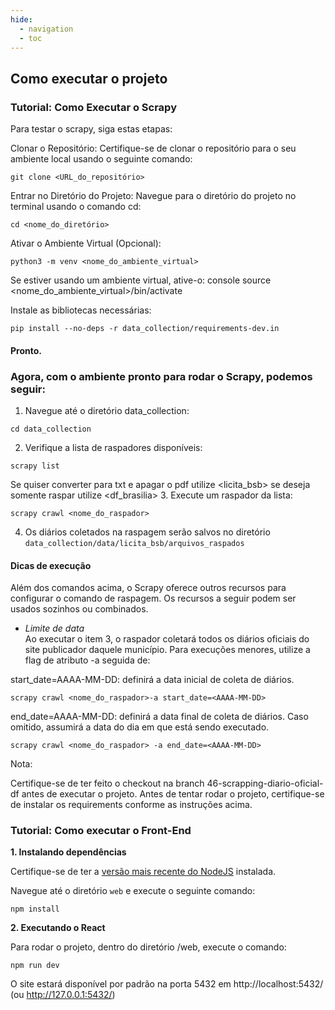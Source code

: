 ```yaml
---
hide:
  - navigation
  - toc
---
```

## Como executar o projeto


### Tutorial: Como Executar o Scrapy

Para testar o scrapy, siga estas etapas:

Clonar o Repositório:
Certifique-se de clonar o repositório para o seu ambiente local usando o seguinte comando:

```console
git clone <URL_do_repositório>
```

Entrar no Diretório do Projeto:
Navegue para o diretório do projeto no terminal usando o comando cd:
```console
cd <nome_do_diretório>
```
Ativar o Ambiente Virtual (Opcional):
```console
python3 -m venv <nome_do_ambiente_virtual>
```

Se estiver usando um ambiente virtual, ative-o:
console
source <nome_do_ambiente_virtual>/bin/activate


Instale as bibliotecas necessárias:
```console
pip install --no-deps -r data_collection/requirements-dev.in
```
#### Pronto. 
### Agora, com o ambiente pronto para rodar o Scrapy, podemos seguir:
1. Navegue até o diretório data_collection:
```console
cd data_collection
``` 
2. Verifique a lista de raspadores disponíveis:
```console
scrapy list
```
Se quiser converter para txt e apagar o pdf utilize <licita_bsb> se deseja somente raspar utilize <df_brasilia>
3. Execute um raspador da lista:
```console
scrapy crawl <nome_do_raspador>
```
4. Os diários coletados na raspagem serão salvos no diretório `data_collection/data/licita_bsb/arquivos_raspados`

#### Dicas de execução
Além dos comandos acima, o Scrapy oferece outros recursos para configurar o comando de raspagem. Os recursos a seguir podem ser usados sozinhos ou combinados.  

* *Limite de data*  
Ao executar o item 3, o raspador coletará todos os diários oficiais do site publicador daquele município. Para execuções menores, utilize a flag de atributo -a seguida de:

start_date=AAAA-MM-DD: definirá a data inicial de coleta de diários.
```console
scrapy crawl <nome_do_raspador>-a start_date=<AAAA-MM-DD>
```
end_date=AAAA-MM-DD: definirá a data final de coleta de diários. Caso omitido, assumirá a data do dia em que está sendo executado.
```console
scrapy crawl <nome_do_raspador> -a end_date=<AAAA-MM-DD>
```

Nota:

Certifique-se de ter feito o checkout na branch 46-scrapping-diario-oficial-df antes de executar o projeto.
Antes de tentar rodar o projeto, certifique-se de instalar os requirements conforme as instruções acima.

### Tutorial: Como executar o Front-End

**1. Instalando dependências**

Certifique-se de ter a [versão mais recente do NodeJS](https://nodejs.org/en/download) instalada.

Navegue até o diretório `web` e execute o seguinte comando:
```
npm install
```

**2. Executando o React**

Para rodar o projeto, dentro do diretório /web, execute o comando:
```
npm run dev
```

O site estará disponível por padrão na porta 5432 em http://localhost:5432/ (ou http://127.0.0.1:5432/)
